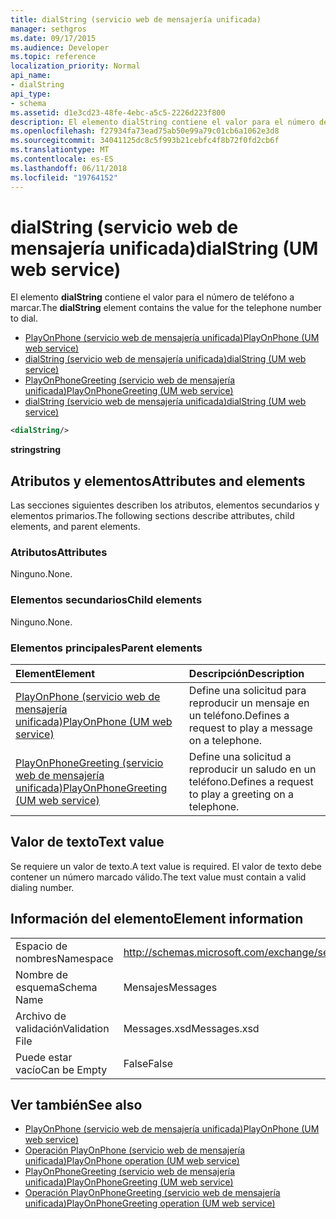 ```yaml
---
title: dialString (servicio web de mensajería unificada)
manager: sethgros
ms.date: 09/17/2015
ms.audience: Developer
ms.topic: reference
localization_priority: Normal
api_name:
- dialString
api_type:
- schema
ms.assetid: d1e3cd23-48fe-4ebc-a5c5-2226d223f800
description: El elemento dialString contiene el valor para el número de teléfono a marcar.
ms.openlocfilehash: f27934fa73ead75ab50e99a79c01cb6a1062e3d8
ms.sourcegitcommit: 34041125dc8c5f993b21cebfc4f8b72f0fd2cb6f
ms.translationtype: MT
ms.contentlocale: es-ES
ms.lasthandoff: 06/11/2018
ms.locfileid: "19764152"
---
```

# <a name="dialstring-um-web-service"></a><span data-ttu-id="042ae-103">dialString (servicio web de mensajería unificada)</span><span class="sxs-lookup"><span data-stu-id="042ae-103">dialString (UM web service)</span></span>

<span data-ttu-id="042ae-104">El elemento **dialString** contiene el valor para el número de teléfono a marcar.</span><span class="sxs-lookup"><span data-stu-id="042ae-104">The **dialString** element contains the value for the telephone number to dial.</span></span> 
  
- [<span data-ttu-id="042ae-105">PlayOnPhone (servicio web de mensajería unificada)</span><span class="sxs-lookup"><span data-stu-id="042ae-105">PlayOnPhone (UM web service)</span></span>](playonphone-um-web-service.md) 
- [<span data-ttu-id="042ae-106">dialString (servicio web de mensajería unificada)</span><span class="sxs-lookup"><span data-stu-id="042ae-106">dialString (UM web service)</span></span>](dialstring-um-web-service.md) 
- [<span data-ttu-id="042ae-107">PlayOnPhoneGreeting (servicio web de mensajería unificada)</span><span class="sxs-lookup"><span data-stu-id="042ae-107">PlayOnPhoneGreeting (UM web service)</span></span>](playonphonegreeting-um-web-service.md) 
- [<span data-ttu-id="042ae-108">dialString (servicio web de mensajería unificada)</span><span class="sxs-lookup"><span data-stu-id="042ae-108">dialString (UM web service)</span></span>](dialstring-um-web-service.md)
  
```xml
<dialString/>
```

 <span data-ttu-id="042ae-109">**string**</span><span class="sxs-lookup"><span data-stu-id="042ae-109">**string**</span></span>
## <a name="attributes-and-elements"></a><span data-ttu-id="042ae-110">Atributos y elementos</span><span class="sxs-lookup"><span data-stu-id="042ae-110">Attributes and elements</span></span>

<span data-ttu-id="042ae-111">Las secciones siguientes describen los atributos, elementos secundarios y elementos primarios.</span><span class="sxs-lookup"><span data-stu-id="042ae-111">The following sections describe attributes, child elements, and parent elements.</span></span>
  
### <a name="attributes"></a><span data-ttu-id="042ae-112">Atributos</span><span class="sxs-lookup"><span data-stu-id="042ae-112">Attributes</span></span>

<span data-ttu-id="042ae-113">Ninguno.</span><span class="sxs-lookup"><span data-stu-id="042ae-113">None.</span></span>
  
### <a name="child-elements"></a><span data-ttu-id="042ae-114">Elementos secundarios</span><span class="sxs-lookup"><span data-stu-id="042ae-114">Child elements</span></span>

<span data-ttu-id="042ae-115">Ninguno.</span><span class="sxs-lookup"><span data-stu-id="042ae-115">None.</span></span>
  
### <a name="parent-elements"></a><span data-ttu-id="042ae-116">Elementos principales</span><span class="sxs-lookup"><span data-stu-id="042ae-116">Parent elements</span></span>

|<span data-ttu-id="042ae-117">**Element**</span><span class="sxs-lookup"><span data-stu-id="042ae-117">**Element**</span></span>|<span data-ttu-id="042ae-118">**Descripción**</span><span class="sxs-lookup"><span data-stu-id="042ae-118">**Description**</span></span>|
|:-----|:-----|
|[<span data-ttu-id="042ae-119">PlayOnPhone (servicio web de mensajería unificada)</span><span class="sxs-lookup"><span data-stu-id="042ae-119">PlayOnPhone (UM web service)</span></span>](playonphone-um-web-service.md) <br/> |<span data-ttu-id="042ae-120">Define una solicitud para reproducir un mensaje en un teléfono.</span><span class="sxs-lookup"><span data-stu-id="042ae-120">Defines a request to play a message on a telephone.</span></span>  <br/> |
|[<span data-ttu-id="042ae-121">PlayOnPhoneGreeting (servicio web de mensajería unificada)</span><span class="sxs-lookup"><span data-stu-id="042ae-121">PlayOnPhoneGreeting (UM web service)</span></span>](playonphonegreeting-um-web-service.md) <br/> |<span data-ttu-id="042ae-122">Define una solicitud a reproducir un saludo en un teléfono.</span><span class="sxs-lookup"><span data-stu-id="042ae-122">Defines a request to play a greeting on a telephone.</span></span>  <br/> |
   
## <a name="text-value"></a><span data-ttu-id="042ae-123">Valor de texto</span><span class="sxs-lookup"><span data-stu-id="042ae-123">Text value</span></span>

<span data-ttu-id="042ae-124">Se requiere un valor de texto.</span><span class="sxs-lookup"><span data-stu-id="042ae-124">A text value is required.</span></span> <span data-ttu-id="042ae-125">El valor de texto debe contener un número marcado válido.</span><span class="sxs-lookup"><span data-stu-id="042ae-125">The text value must contain a valid dialing number.</span></span>
  
## <a name="element-information"></a><span data-ttu-id="042ae-126">Información del elemento</span><span class="sxs-lookup"><span data-stu-id="042ae-126">Element information</span></span>

|||
|:-----|:-----|
|<span data-ttu-id="042ae-127">Espacio de nombres</span><span class="sxs-lookup"><span data-stu-id="042ae-127">Namespace</span></span>  <br/> |http://schemas.microsoft.com/exchange/services/2006/messages  <br/> |
|<span data-ttu-id="042ae-128">Nombre de esquema</span><span class="sxs-lookup"><span data-stu-id="042ae-128">Schema Name</span></span>  <br/> |<span data-ttu-id="042ae-129">Mensajes</span><span class="sxs-lookup"><span data-stu-id="042ae-129">Messages</span></span>  <br/> |
|<span data-ttu-id="042ae-130">Archivo de validación</span><span class="sxs-lookup"><span data-stu-id="042ae-130">Validation File</span></span>  <br/> |<span data-ttu-id="042ae-131">Messages.xsd</span><span class="sxs-lookup"><span data-stu-id="042ae-131">Messages.xsd</span></span>  <br/> |
|<span data-ttu-id="042ae-132">Puede estar vacío</span><span class="sxs-lookup"><span data-stu-id="042ae-132">Can be Empty</span></span>  <br/> |<span data-ttu-id="042ae-133">False</span><span class="sxs-lookup"><span data-stu-id="042ae-133">False</span></span>  <br/> |
   
## <a name="see-also"></a><span data-ttu-id="042ae-134">Ver también</span><span class="sxs-lookup"><span data-stu-id="042ae-134">See also</span></span>

- [<span data-ttu-id="042ae-135">PlayOnPhone (servicio web de mensajería unificada)</span><span class="sxs-lookup"><span data-stu-id="042ae-135">PlayOnPhone (UM web service)</span></span>](playonphone-um-web-service.md)  
- [<span data-ttu-id="042ae-136">Operación PlayOnPhone (servicio web de mensajería unificada)</span><span class="sxs-lookup"><span data-stu-id="042ae-136">PlayOnPhone operation (UM web service)</span></span>](playonphone-operation-um-web-service.md)  
- [<span data-ttu-id="042ae-137">PlayOnPhoneGreeting (servicio web de mensajería unificada)</span><span class="sxs-lookup"><span data-stu-id="042ae-137">PlayOnPhoneGreeting (UM web service)</span></span>](playonphonegreeting-um-web-service.md)  
- [<span data-ttu-id="042ae-138">Operación PlayOnPhoneGreeting (servicio web de mensajería unificada)</span><span class="sxs-lookup"><span data-stu-id="042ae-138">PlayOnPhoneGreeting operation (UM web service)</span></span>](playonphonegreeting-operation-um-web-service.md)

